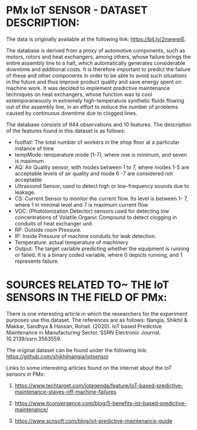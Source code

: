 # PMx IoT SENSOR - DATASET DESCRIPTION:

The data is originally available at the following link: https://bit.ly/2nwwwiE.

The database is derived from a proxy of automotive components, such as motors, rotors and heat exchangers, among others, whose failure brings the entire assembly line to a halt, which automatically generates considerable downtime and additional costs. It is therefore important to predict the failure of these and other components in order to be able to avoid such situations in the future and thus improve product quality and save energy spent on machine work. It was decided to implement predictive maintenance techniques on heat exchangers, whose function was to cool extemporaneously in extremely high-temperature synthetic fluids flowing out of the assembly line, in an effort to reduce the number of problems caused by continuous downtime due to clogged lines.
 
The database consists of 944 observations and 10 features.
The description of the features found in this dataset is as follows:
- footfall: The total number of workers in the shop floor at a particular instance of time
- tempMode: temperature mode (1-7), where one is minimum, and seven is maximum
- AQ: Air Quality sensor, with modes between 1 to 7, where modes 1-5 are acceptable levels of air quality and mode 6 -7 are considered not acceptable
- Ultrasound Sensor, used to detect high or low-frequency sounds due to leakage.
- CS: Current Sensor to monitor the current flow. Its level is between 1- 7, where 1 in minimal level and 7 is maximum current flow
- VOC: (PhotoIonization Detector) sensors used for detecting low concentrations of Volatile Organic Compound to detect clogging in conduits of heat exchanger unit.
- RP: Outside room Pressure.
- IP: Inside Pressure of machine conduits for leak detection.
- Temperature: actual temperature of machinery
- Output: The target variable predicting whether the equipment is running or failed. It is a binary coded variable, where 0 depicts running, and 1 represents failure.

# SOURCES RELATED TO~ THE IoT SENSORS IN THE FIELD OF PMx:

There is one interesting article in which the researchers for the experiment purposes use this dataset. The references are as follows:
Nangia, Shikhil & Makkar, Sandhya & Hassan, Rohail. (2020). IoT based Predictive Maintenance in Manufacturing Sector. SSRN Electronic Journal. 10.2139/ssrn.3563559. 

The original dataset can be found under the following link: https://github.com/shikhilnangia/iotsensor

Links to some interesting articles found on the internet about the IoT sensors in PMx:
1) https://www.techtarget.com/iotagenda/feature/IoT-based-predictive-maintenance-staves-off-machine-failures

2) https://www.itconvergence.com/blog/5-benefits-iot-based-predictive-maintenance/

3) https://www.scnsoft.com/blog/iot-predictive-maintenance-guide
